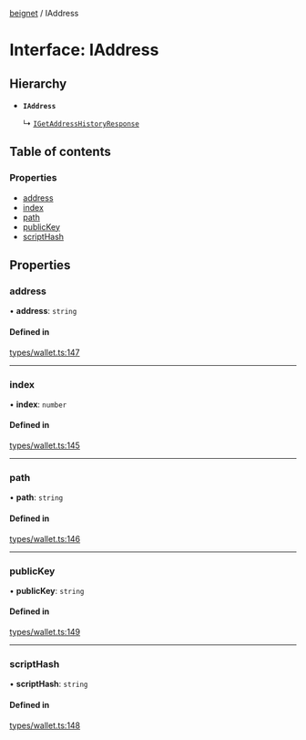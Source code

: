 [beignet](../README.md) / IAddress

# Interface: IAddress

## Hierarchy

- **`IAddress`**

  ↳ [`IGetAddressHistoryResponse`](IGetAddressHistoryResponse.md)

## Table of contents

### Properties

- [address](IAddress.md#address)
- [index](IAddress.md#index)
- [path](IAddress.md#path)
- [publicKey](IAddress.md#publickey)
- [scriptHash](IAddress.md#scripthash)

## Properties

### address

• **address**: `string`

#### Defined in

[types/wallet.ts:147](https://github.com/synonymdev/beignet/blob/05d5011/src/types/wallet.ts#L147)

___

### index

• **index**: `number`

#### Defined in

[types/wallet.ts:145](https://github.com/synonymdev/beignet/blob/05d5011/src/types/wallet.ts#L145)

___

### path

• **path**: `string`

#### Defined in

[types/wallet.ts:146](https://github.com/synonymdev/beignet/blob/05d5011/src/types/wallet.ts#L146)

___

### publicKey

• **publicKey**: `string`

#### Defined in

[types/wallet.ts:149](https://github.com/synonymdev/beignet/blob/05d5011/src/types/wallet.ts#L149)

___

### scriptHash

• **scriptHash**: `string`

#### Defined in

[types/wallet.ts:148](https://github.com/synonymdev/beignet/blob/05d5011/src/types/wallet.ts#L148)
